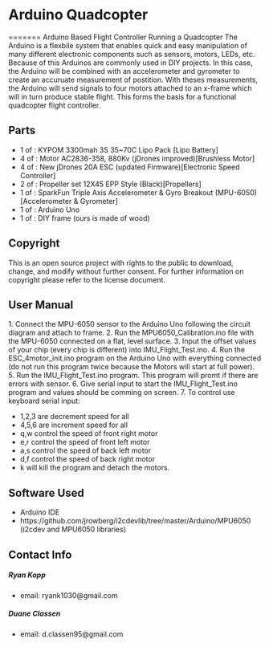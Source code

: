 <H1>Arduino Quadcopter</H1>

=======
Arduino Based Flight Controller Running a Quadcopter
The Arduino is a flexbile system that enables quick and easy manipulation of many different electronic components such as sensors, motors, LEDs, etc. Because of this Arduinos are commonly used in DIY projects. In this case, the Arduino will be combined with an accelerometer and gyrometer to create an accuruate measurement of postition. With theses measurements, the Arduino will send signals to four motors attached to an x-frame which will in turn produce stable flight. This forms the basis for a functional quadcopter flight controller.

<H2>Parts</H2>
<ul>
<li>1 of : KYPOM 3300mah 3S 35~70C Lipo Pack [Lipo Battery]</li>
<li>4 of : Motor AC2836-358, 880Kv (jDrones improved)[Brushless Motor]</li>
<li>4 of : New jDrones 20A ESC (updated Firmware)[Electronic Speed Controller]</li>
<li>2 of : Propeller set 12X45 EPP Style (Black)[Propellers]</li>
<li>1 of : SparkFun Triple Axis Accelerometer & Gyro Breakout (MPU-6050)[Accelerometer & Gyrometer]</li>
<li>1 of : Arduino Uno</li>
<li>1 of : DIY frame (ours is made of wood)</li>
</ul>


<H2>Copyright</H2>

This is an open source project with rights to the public to download, change, and modify without further consent. For further information on copyright please refer to the license document.

<H2>User Manual</H2>
1. Connect the MPU-6050 sensor to the Arduino Uno following the circuit diagram and attach to frame.
2. Run the MPU6050_Calibration.ino file with the MPU-6050 connected on a flat, level surface.
3. Input the offset values of your chip (every chip is different) into IMU_Flight_Test.ino.
4. Run the ESC_4motor_init.ino program on the Arduino Uno with everything connected (do not run this program twice because the Motors will start at full power).
5. Run the IMU_Flight_Test.ino program. This program will promt if there are errors with sensor.
6. Give serial input to start the IMU_Flight_Test.ino program and values should be comming on screen.
7. To control use keyboard serial input: <ul><li>1,2,3 are decrement speed for all</li> <li>4,5,6 are increment speed for all</li> <li>q,w control the speed of front right motor</li> <li>e,r control the speed of front left motor</li> <li>a,s control the speed of back left motor</li> <li>d,f control the speed of back right motor</li> <li>k will kill the program and detach the motors.</li></ul>

<H2>Software Used</H2>
<ul>
  <li>Arduino IDE</li>
  <li>https://github.com/jrowberg/i2cdevlib/tree/master/Arduino/MPU6050 (i2cdev and MPU6050 libraries)</li>
</ul>

<H2>Contact Info</H2>

<H5>Ryan Kopp</H5>
<ul>
  <li>email: ryank1030@gmail.com</li>
</ul>

<H5>Duane Classen</H5>
<ul>
  <li>email: d.classen95@gmail.com</li>
</ul>

